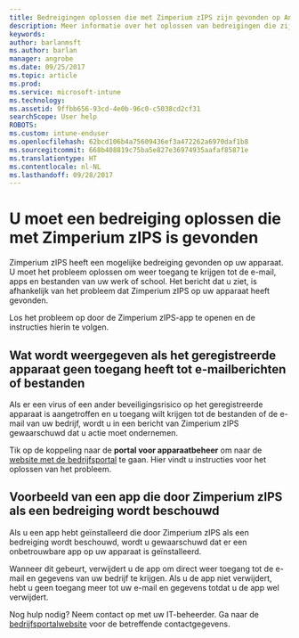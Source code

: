 ```yaml
---
title: Bedreigingen oplossen die met Zimperium zIPS zijn gevonden op Android | Microsoft Docs
description: Meer informatie over het oplossen van bedreigingen die zijn gevonden op uw Android-apparaat.
keywords: 
author: barlanmsft
ms.author: barlan
manager: angrobe
ms.date: 09/25/2017
ms.topic: article
ms.prod: 
ms.service: microsoft-intune
ms.technology: 
ms.assetid: 9ffbb656-93cd-4e0b-96c0-c5038cd2cf31
searchScope: User help
ROBOTS: 
ms.custom: intune-enduser
ms.openlocfilehash: 62bcd106b4a75609436ef3a472262a6970daf1b8
ms.sourcegitcommit: 668b408819c75ba5e827e36974935aafaf85871e
ms.translationtype: HT
ms.contentlocale: nl-NL
ms.lasthandoff: 09/28/2017
---
```

# <a name="you-need-to-resolve-a-threat-found-by-zimperium-zips"></a>U moet een bedreiging oplossen die met Zimperium zIPS is gevonden

Zimperium zIPS heeft een mogelijke bedreiging gevonden op uw apparaat. U moet het probleem oplossen om weer toegang te krijgen tot de e-mail, apps en bestanden van uw werk of school. Het bericht dat u ziet, is afhankelijk van het probleem dat Zimperium zIPS op uw apparaat heeft gevonden.

Los het probleem op door de Zimperium zIPS-app te openen en de instructies hierin te volgen.

## <a name="what-you-might-see-if-your-enrolled-device-is-blocked-from-accessing-email-or-files"></a>Wat wordt weergegeven als het geregistreerde apparaat geen toegang heeft tot e-mailberichten of bestanden

Als er een virus of een ander beveiligingsrisico op het geregistreerde apparaat is aangetroffen en u toegang wilt krijgen tot de bestanden of de e-mail van uw bedrijf, wordt u in een bericht van Zimperium zIPS gewaarschuwd dat u actie moet ondernemen.

Tik op de koppeling naar de **portal voor apparaatbeheer** om naar de [website met de bedrijfsportal](https://portal.manage.microsoft.com) te gaan. Hier vindt u instructies voor het oplossen van het probleem.

## <a name="example-of-an-app-that-zimperium-zips-sees-as-a-threat"></a>Voorbeeld van een app die door Zimperium zIPS als een bedreiging wordt beschouwd

Als u een app hebt geïnstalleerd die door Zimperium zIPS als een bedreiging wordt beschouwd, wordt u gewaarschuwd dat er een onbetrouwbare app op uw apparaat is geïnstalleerd.

Wanneer dit gebeurt, verwijdert u de app om direct weer toegang tot de e-mail en gegevens van uw bedrijf te krijgen. Als u de app niet verwijdert, hebt u geen toegang meer tot uw e-mail en gegevens totdat u de app wel verwijdert.

Nog hulp nodig? Neem contact op met uw IT-beheerder. Ga naar de [bedrijfsportalwebsite](https://portal.manage.microsoft.com) voor de betreffende contactgegevens.
